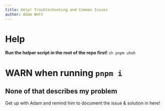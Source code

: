 ```yaml
---
title: Help! Troubleshooting and Common Issues
author: Adam Wett
---
```


# Help

**Run the helper script in the root of the repo first!**
``sh
pnpm uhoh
``

# WARN when running `pnpm i`


## None of that describes my problem
Get up with Adam and remind him to document the issue & solution in here!
